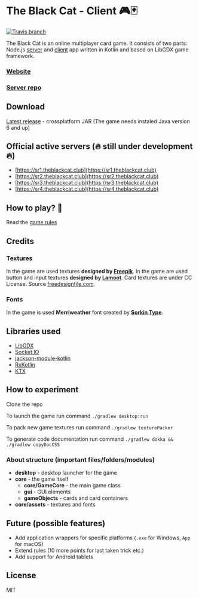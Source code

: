 # The Black Cat - Client 🎮🃏

[![Travis branch](https://img.shields.io/travis/ErikCupal/the-black-cat-client/master.svg?style=flat-square)](https://travis-ci.org/ErikCupal/the-black-cat-client)

The Black Cat is an online multiplayer card game. It consists of two parts: Node.js [server](https://github.com/ErikCupal/the-black-cat-server) and [client](https://github.com/ErikCupal/the-black-cat-client) app written in Kotlin and based on LibGDX game framework.

### [Website](https://theblackcat.club)

### [Server repo](https://github.com/ErikCupal/the-black-cat-server)

## Download

[Latest release](https://github.com/ErikCupal/the-black-cat-client/releases) - crossplatform JAR (The game needs instaled Java version 6 and up)

## Official active servers (🔥 still under development 🔥)

* [https://sr1.theblackcat.club](https://sr1.theblackcat.club)
* [https://sr2.theblackcat.club](https://sr2.theblackcat.club)
* [https://sr3.theblackcat.club](https://sr3.theblackcat.club)
* [https://sr4.theblackcat.club](https://sr4.theblackcat.club)

## How to play? 🤔

Read the [game rules](https://github.com/ErikCupal/the-black-cat-client/wiki/Game-rules)

## Credits

### Textures

In the game are used textures **designed by [Freepik](http://www.freepik.com/)**.
In the game are used button and input textures **designed by [Lamoot](https://opengameart.org/users/lamoot)**.
Card textures are under CC License. Source [freedesignfile.com](http://freedesignfile.com).

### Fonts

In the game is used **Merriweather** font created by **[Sorkin Type](http://sorkintype.com/)**.

## Libraries used

* [LibGDX](https://libgdx.badlogicgames.com/)
* [Socket.IO](https://github.com/socketio/socket.io)
* [jackson-module-kotlin](https://github.com/FasterXML/jackson-module-kotlin)
* [RxKotlin](https://github.com/ReactiveX/RxKotlin)
* [KTX](https://github.com/czyzby/ktx)

## How to experiment

Clone the repo

To launch the game run command `./gradlew desktop:run`

To pack new game textures run command `./gradlew texturePacker`

To generate code documentation run command `./gradlew dokka && ./gradlew copyDocCSS`

### About structure (important files/folders/modules)

* **desktop** - desktop launcher for the game
* **core** - the game itself
  * **core/GameCore** - the main game class
  * **gui** - GUI elements
  * **gameObjects** - cards and card containers
* **core/assets** - textures and fonts

## Future (possible features)

* Add application wrappers for specific platforms (`.exe` for Windows, `App` for macOS)
* Extend rules (10 more points for last taken trick etc.)
* Add support for Android tablets

## License

MIT
